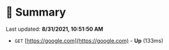 # 📖 Summary
Last updated: **8/31/2021, 10:51:50 AM**

- `GET` [https://google.com](https://google.com) - **Up** (133ms)
